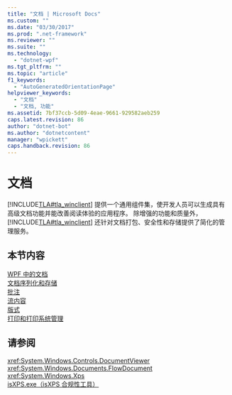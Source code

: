 ```yaml
---
title: "文档 | Microsoft Docs"
ms.custom: ""
ms.date: "03/30/2017"
ms.prod: ".net-framework"
ms.reviewer: ""
ms.suite: ""
ms.technology: 
  - "dotnet-wpf"
ms.tgt_pltfrm: ""
ms.topic: "article"
f1_keywords: 
  - "AutoGeneratedOrientationPage"
helpviewer_keywords: 
  - "文档"
  - "文档, 功能"
ms.assetid: 7bf37ccb-5d09-4eae-9661-929582aeb259
caps.latest.revision: 86
author: "dotnet-bot"
ms.author: "dotnetcontent"
manager: "wpickett"
caps.handback.revision: 86
---
```

# 文档
[!INCLUDE[TLA#tla_winclient](../../../../includes/tlasharptla-winclient-md.md)] 提供一个通用组件集，使开发人员可以生成具有高级文档功能并能改善阅读体验的应用程序。  除增强的功能和质量外，[!INCLUDE[TLA#tla_winclient](../../../../includes/tlasharptla-winclient-md.md)] 还针对文档打包、安全性和存储提供了简化的管理服务。  
  
## 本节内容  
 [WPF 中的文档](../../../../docs/framework/wpf/advanced/documents-in-wpf.md)  
 [文档序列化和存储](../../../../docs/framework/wpf/advanced/document-serialization-and-storage.md)  
 [批注](../../../../docs/framework/wpf/advanced/annotations.md)  
 [流内容](../../../../docs/framework/wpf/advanced/flow-content.md)  
 [版式](../../../../docs/framework/wpf/advanced/typography.md)  
 [打印和打印系统管理](../../../../docs/framework/wpf/advanced/printing-and-print-system-management.md)  
  
## 请参阅  
 <xref:System.Windows.Controls.DocumentViewer>   
 <xref:System.Windows.Documents.FlowDocument>   
 <xref:System.Windows.Xps>   
 [isXPS.exe（isXPS 合规性工具）](../Topic/isXPS.exe%20\(isXPS%20Conformance%20Tool\).md)